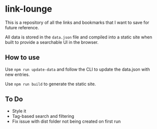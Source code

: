 # link-lounge

This is a repository of all the links and bookmarks that I want to save for future reference.

All data is stored in the `data.json` file and compiled into a static site when built to provide a searchable UI in the browser.

## How to use

Use `npm run update-data` and follow the CLI to update the data.json with new entries.

Use `npm run build` to generate the static site.


## To Do

- Style it
- Tag-based search and filtering
- Fix issue with dist folder not being created on first run
